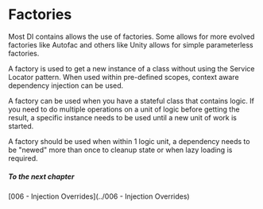 ﻿# Factories

Most DI contains allows the use of factories. Some allows for more evolved factories like Autofac and others like Unity allows for simple parameterless factories.

A factory is used to get a new instance of a class without using the Service Locator pattern. When used within pre-defined scopes, context aware dependency injection can be used.

A factory can be used when you have a stateful class that contains logic. If you need to do multiple operations on a unit of logic before getting the result, a specific instance needs to be used until a new unit of work is started.

A factory should be used when within 1 logic unit, a dependency needs to be "newed" more than once to cleanup state or when lazy loading is required.

##### To the next chapter
[006 - Injection Overrides](../006 - Injection Overrides)  
